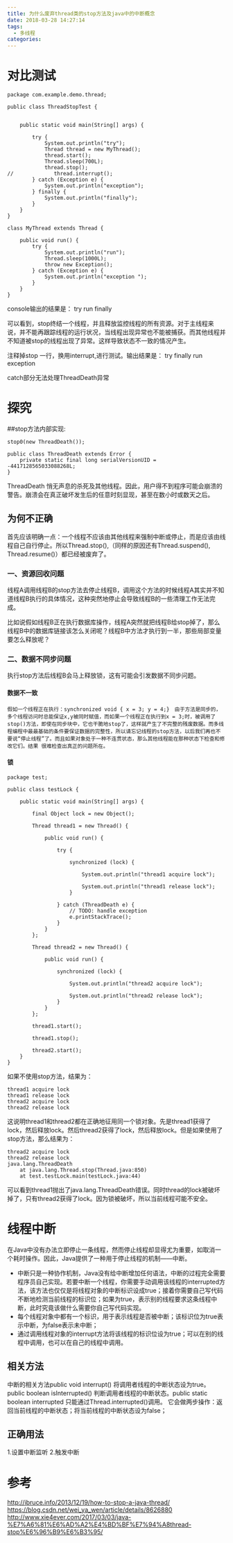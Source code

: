 ```yaml
---
title: 为什么废弃thread类的stop方法及java中的中断概念
date: 2018-03-28 14:27:14
tags:
  - 多线程
categories:
---
```


# 对比测试
```
package com.example.demo.thread;

public class ThreadStopTest {


    public static void main(String[] args) {

        try {
            System.out.println("try");
            Thread thread = new MyThread();
            thread.start();
            Thread.sleep(700L);
            thread.stop();
//             thread.interrupt();
        } catch (Exception e) {
            System.out.println("exception");
        } finally {
            System.out.println("finally");
        }
    }
}

class MyThread extends Thread {

    public void run() {
        try {
            System.out.println("run");
            Thread.sleep(1000L);
            throw new Exception();
        } catch (Exception e) {
            System.out.println("exception ");
        }
    }
}

```

console输出的结果是：
try
run
finally

可以看到，stop终结一个线程，并且释放监控线程的所有资源。对于主线程来说，并不能再跟踪线程的运行状况，当线程出现异常也不能被捕获。而其他线程并不知道被stop的线程出现了异常。这样导致状态不一致的情况产生。

注释掉stop 一行，换用interrupt,进行测试。输出结果是：
try
finally
run
exception

catch部分无法处理ThreadDeath异常

# 探究
##stop方法内部实现:

```
stop0(new ThreadDeath());

public class ThreadDeath extends Error {
    private static final long serialVersionUID = -4417128565033088268L;
}
```
 ThreadDeath 悄无声息的杀死及其他线程。因此，用户得不到程序可能会崩溃的警告。崩溃会在真正破坏发生后的任意时刻显现，甚至在数小时或数天之后。


## 为何不正确
首先应该明确一点：一个线程不应该由其他线程来强制中断或停止，而是应该由线程自己自行停止。所以Thread.stop(),（同样的原因还有Thread.suspend(), Thread.resume()）都已经被废弃了。

### 一、资源回收问题
线程A调用线程B的stop方法去停止线程B，调用这个方法的时候线程A其实并不知道线程B执行的具体情况，这种突然地停止会导致线程B的一些清理工作无法完成。

比如说假如线程B正在执行数据库操作，线程A突然就把线程B给stop掉了，那么线程B中的数据库链接该怎么关闭呢？线程B中方法才执行到一半，那些局部变量要怎么释放呢？

### 二、数据不同步问题
执行stop方法后线程B会马上释放锁，这有可能会引发数据不同步问题。
#### 数据不一致
```
假如一个线程正在执行：synchronized void { x = 3; y = 4;}　由于方法是同步的，多个线程访问时总能保证x,y被同时赋值，而如果一个线程正在执行到x = 3;时，被调用了 stop()方法，即使在同步块中，它也干脆地stop了，这样就产生了不完整的残废数据。而多线程编程中最最基础的条件要保证数据的完整性，所以请忘记线程的stop方法，以后我们再也不要说“停止线程”了。而且如果对象处于一种不连贯状态，那么其他线程能在那种状态下检查和修改它们。结果 很难检查出真正的问题所在。

```

#### 锁
```
package test;

public class testLock {

	public static void main(String[] args) {

		final Object lock = new Object();

		Thread thread1 = new Thread() {

			public void run() {

				try {

					synchronized (lock) {

						System.out.println("thread1 acquire lock");

						System.out.println("thread1 release lock");
					}

				} catch (ThreadDeath e) {
					// TODO: handle exception
					e.printStackTrace();
				}
			}
		};

		Thread thread2 = new Thread() {

			public void run() {

				synchronized (lock) {

					System.out.println("thread2 acquire lock");

					System.out.println("thread2 release lock");
				}
			}
		};

		thread1.start();

		thread1.stop();

		thread2.start();
	}
}
```
如果不使用stop方法，结果为：
```
thread1 acquire lock
thread1 release lock
thread2 acquire lock
thread2 release lock
```

这说明thread1和thread2都在正确地征用同一个锁对象。先是thread1获得了lock，然后释放lock。然后thread2获得了lock，然后释放lock。但是如果使用了stop方法，那么结果为：

```
thread2 acquire lock
thread2 release lock
java.lang.ThreadDeath
	at java.lang.Thread.stop(Thread.java:850)
	at test.testLock.main(testLock.java:44)
```
可以看到thread1抛出了java.lang.ThreadDeath错误。同时thread的lock被破坏掉了，只有thread2获得了lock。因为锁被破坏，所以当前线程可能不安全。

# 线程中断
在Java中没有办法立即停止一条线程，然而停止线程却显得尤为重要，如取消一个耗时操作。因此，Java提供了一种用于停止线程的机制——中断。
- 中断只是一种协作机制，Java没有给中断增加任何语法，中断的过程完全需要程序员自己实现。若要中断一个线程，你需要手动调用该线程的interrupted方法，该方法也仅仅是将线程对象的中断标识设成true；接着你需要自己写代码不断地检测当前线程的标识位；如果为true，表示别的线程要求这条线程中断，此时究竟该做什么需要你自己写代码实现。
- 每个线程对象中都有一个标识，用于表示线程是否被中断；该标识位为true表示中断，为false表示未中断；
- 通过调用线程对象的interrupt方法将该线程的标识位设为true；可以在别的线程中调用，也可以在自己的线程中调用。

## 相关方法
中断的相关方法public void interrupt() 将调用者线程的中断状态设为true。public boolean isInterrupted() 判断调用者线程的中断状态。public static boolean interrupted 只能通过Thread.interrupted()调用。 它会做两步操作：返回当前线程的中断状态；将当前线程的中断状态设为false；

## 正确用法
1.设置中断监听
2.触发中断

# 参考
 http://ibruce.info/2013/12/19/how-to-stop-a-java-thread/
 https://blog.csdn.net/wei_ya_wen/article/details/8626880
 http://www.xie4ever.com/2017/03/03/java-%E7%A6%81%E6%AD%A2%E4%BD%BF%E7%94%A8thread-stop%E6%96%B9%E6%B3%95/
